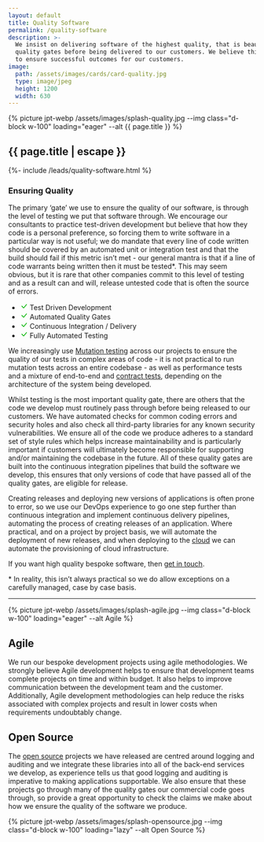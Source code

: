 ```yaml
---
layout: default
title: Quality Software
permalink: /quality-software
description: >- 
  We insist on delivering software of the highest quality, that is beautifully crafted, thoroughly tested and been through a rigorous set of
  quality gates before being delivered to our customers. We believe this is the only way to develop software and
  to ensure successful outcomes for our customers.
image:
  path: /assets/images/cards/card-quality.jpg
  type: image/jpeg
  height: 1200
  width: 630
---
```


<section class="row">
  <div class="col">
    <div class="col-12 col-md-6 ms-md-2 mb-3 mb-md-1 float-md-end">
      <div class="splash-img position-relative">
        {% picture jpt-webp /assets/images/splash-quality.jpg --img class="d-block w-100" loading="eager" --alt {{ page.title }} %}
      </div>
    </div>
    <h1 class="fs-3 mt-3">{{ page.title | escape }}</h1>
    {%- include /leads/quality-software.html %}
    <h3 class="fs-4 mt-5">Ensuring Quality</h3>
    <p>The primary &#8216;gate&#8217; we use to ensure the quality of our software, is through the level of testing we put that software through. We 
    encourage our consultants to practice test-driven development but believe that how they code is a personal preference, so forcing them to write 
    software in a particular way is not useful; we <span class="fst-italic">do</span> mandate that every line of code written should be covered by 
    an automated unit or integration test and that the build should fail if this metric isn’t met - our general mantra is that if a line of code 
    warrants being written then it must be tested*. This may seem obvious, but it is rare that other companies commit to this level of testing and as 
    a result can and will, release untested code that is often the source of errors.</p>
    <div class="card info col-12 col-md-5 col-lg-4 float-md-start me-md-2 mb-3 mb-md-0">
      <ul class="list-group list-group-flush border-top-0">
        <li class="list-group-item border-bottom-0 text-truncate" title="Test Driven Development">
          <svg xmlns="http://www.w3.org/2000/svg" width="16" height="16" fill="#00b300" class="bi bi-check-lg" viewBox="0 0 16 16">
            <path d="M12.736 3.97a.733.733 0 0 1 1.047 0c.286.289.29.756.01 1.05L7.88 12.01a.733.733 0 0 1-1.065.02L3.217 8.384a.757.757 0 0 1 0-1.06.733.733 0 0 1 1.047 0l3.052 3.093 5.4-6.425a.247.247 0 0 1 .02-.022Z"/>
          </svg>
          Test Driven Development
        </li>
        <li class="list-group-item border-bottom-0 text-truncate" title="Automated Quality Gates">
          <svg xmlns="http://www.w3.org/2000/svg" width="16" height="16" fill="#00b300" class="bi bi-check-lg" viewBox="0 0 16 16">
            <path d="M12.736 3.97a.733.733 0 0 1 1.047 0c.286.289.29.756.01 1.05L7.88 12.01a.733.733 0 0 1-1.065.02L3.217 8.384a.757.757 0 0 1 0-1.06.733.733 0 0 1 1.047 0l3.052 3.093 5.4-6.425a.247.247 0 0 1 .02-.022Z"/>
          </svg>
          Automated Quality Gates
        </li>
        <li class="list-group-item border-bottom-0 text-truncate" title="Continuous Integration / Delivery">
          <svg xmlns="http://www.w3.org/2000/svg" width="16" height="16" fill="#00b300" class="bi bi-check-lg" viewBox="0 0 16 16">
            <path d="M12.736 3.97a.733.733 0 0 1 1.047 0c.286.289.29.756.01 1.05L7.88 12.01a.733.733 0 0 1-1.065.02L3.217 8.384a.757.757 0 0 1 0-1.06.733.733 0 0 1 1.047 0l3.052 3.093 5.4-6.425a.247.247 0 0 1 .02-.022Z"/>
          </svg>
          Continuous Integration / Delivery
        </li>
        <li class="list-group-item border-bottom-0 text-truncate" title="Fully Automated Testing">
          <svg xmlns="http://www.w3.org/2000/svg" width="16" height="16" fill="#00b300" class="bi bi-check-lg" viewBox="0 0 16 16">
            <path d="M12.736 3.97a.733.733 0 0 1 1.047 0c.286.289.29.756.01 1.05L7.88 12.01a.733.733 0 0 1-1.065.02L3.217 8.384a.757.757 0 0 1 0-1.06.733.733 0 0 1 1.047 0l3.052 3.093 5.4-6.425a.247.247 0 0 1 .02-.022Z"/>
          </svg>
          Fully Automated Testing
        </li>
      </ul>
    </div>
    <p>We increasingly use <a href="https://en.wikipedia.org/wiki/Mutation_testing" target="_blank">Mutation testing</a> across our projects to ensure the quality of our tests
    in complex areas of code - it is not practical to run mutation tests across an entire codebase - as well as performance tests and a mixture of end-to-end and 
    <a href="https://docs.gitlab.com/ee/development/testing_guide/contract/" target="_blank" title="Contract testing">contract tests</a>, depending on the architecture of the system being developed.</p>
    <p>Whilst testing is the most important quality gate, there are others that the code we develop must routinely pass through before being released to our customers.
    We have automated checks for common coding errors and security holes and also check all third-party libraries for any known security vulnerabilities. We ensure 
    all of the code we produce adheres to a standard set of style rules which helps increase maintainability and is particularly important if customers will ultimately
    become responsible for supporting and/or maintaining the codebase in the future. All of these quality gates are built into the continuous integration pipelines that 
    build the software we develop, this ensures that only versions of code that have passed all of the quality gates, are eligible for release.</p>
    <p>Creating releases and deploying new versions of applications is often prone to error, so we use our DevOps experience to go one step further than continuous integration
    and implement continuous delivery pipelines, automating the process of creating releases of an application. Where practical, and on a project by project basis, we will automate the deployment 
    of new releases, and when deploying to the <a href="{{ "/cloud-first" | relative_url }}">cloud</a> we can automate the provisioning of cloud infrastructure.</p>
    <p>If you want high quality bespoke software, then <a href="{{ "/contact-us" | relative_url }}">get in touch</a>.</p>
    <p class="text-muted">* In reality, this isn’t always practical so we do allow exceptions on a carefully managed, case by case basis.</p>
    <hr />
  </div>
</section>

<div class="row mb-md-3">
  <div class="col-12 col-md-6">
    <div class="splash-img position-relative">
      {% picture jpt-webp /assets/images/splash-agile.jpg --img class="d-block w-100" loading="eager" --alt Agile %}
    </div>
  </div>
  <div class="d-flex align-items-center col-12 col-md-6">
    <section class="pt-2 pt-md-0 mb-lg-5">
      <h2 class="fs-3">Agile</h2>
      <p>We run our bespoke development projects using agile methodologies. We strongly believe Agile development helps to ensure that development teams complete projects 
      on time and within budget. It also helps to improve communication between the development team and the customer. Additionally, Agile development methodologies can help 
      reduce the risks associated with complex projects and result in lower costs when requirements undoubtably change.</p>
    </section>
  </div>
</div>

<div class="row mb-md-3">
  <div class="d-flex align-items-center col-12 order-2 col-md-6 order-md-1">
    <section class="pt-2 pt-md-0 mb-lg-5">
      <h2 class="fs-3">Open Source</h2>
      <p>The <a href="{{ "opensource" | relative_url }}" title="Open source">open source</a> projects we have released are centred around logging and auditing and we integrate
      these libraries into all of the back-end services we develop, as experience tells us that good logging and auditing is imperative to making applications supportable. We 
      also ensure that these projects go through many of the quality gates our commercial code goes through, so provide a great opportunity to check the claims we make about 
      how we ensure the quality of the software we produce.</p>
    </section>
  </div>
  <div class="col-12 order-1 col-md-6 order-md-2">
    <div class="splash-img position-relative">
      {% picture jpt-webp /assets/images/splash-opensource.jpg --img class="d-block w-100" loading="lazy" --alt Open Source %}
    </div>
  </div>
</div>
